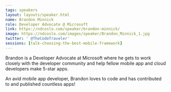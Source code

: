 ```yaml
---
tags: speakers
layout: layouts/speaker.html
name: Brandon Minnick
role: Developer Advocate @ Microsoft
link: https://ndcoslo.com/speaker/brandon-minnick/
image: https://ndcoslo.com/images/speaker/Brandon_Minnick_1.jpg
twitter: ' @TheCodeTraveler'
sessions: [talk-choosing-the-best-mobile-framework]
---
```

Brandon is a Developer Advocate at Microsoft where he gets to work closely with the developer community and help fellow mobile app and cloud developers make 5-star apps.

An avid mobile app developer, Brandon loves to code and has contributed to and published countless apps!